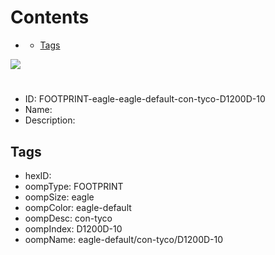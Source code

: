 



Contents
========

* [](#)
	* [Tags](#tags)
  
![][im]
# 

- ID: FOOTPRINT-eagle-eagle-default-con-tyco-D1200D-10
- Name: 
- Description: 

## Tags

- hexID: 
- oompType: FOOTPRINT
- oompSize: eagle
- oompColor: eagle-default
- oompDesc: con-tyco
- oompIndex: D1200D-10
- oompName: eagle-default/con-tyco/D1200D-10



[im]: image.png
